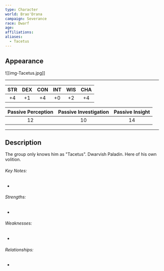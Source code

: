 ```yaml
---
type: Character
world: Brao'Drana
campaign: Severance
race: Dwarf
age: 
affiliations: 
aliases:
  - Tacetus
---
```

## Appearance
![[img-Tacetus.jpg]]

---

| STR | DEX | CON | INT | WIS | CHA |
| :-: | :-: | :-: | :-: | :-: | :-: |
| +4  | +1  | +4  | +0  | +2  | +4  |

| Passive Perception | Passive Investigation | Passive Insight |
| :----------------: | :-------------------: | :-------------: |
|         12         |          10           |       14        |

---

## Description
The group only knows him as "Tacetus".
Dwarvish Paladin.
Here of his own volition.

###### Key Notes:
- 

###### Strengths:
- 

###### Weaknesses:
- 

###### Relationships:
- 